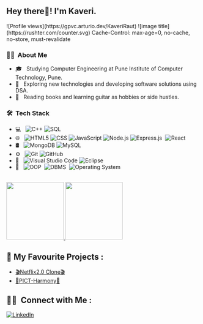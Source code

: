 
<h2> Hey there👋! I'm Kaveri.</h2>
![Profile views](https://gpvc.arturio.dev/KaveriRaut)
![image title](https://rushter.com/counter.svg)
Cache-Control: max-age=0, no-cache, no-store, must-revalidate

<h3> 👩‍💻 &nbsp;About Me </h3>

- 🎓 &nbsp; Studying Computer Engineering at Pune Institute of Computer Technology, Pune.
- 🤔 &nbsp; Exploring new technologies and developing software solutions using DSA.
- 📕 &nbsp; Reading books and learning guitar as hobbies or side hustles.

<h3> 🛠 &nbsp;Tech Stack</h3>

- 💻 &nbsp;
  ![C++](https://img.shields.io/badge/-C++-333333?style=flat&logo=C%2B%2B&logoColor=00599C)
  ![SQL](https://img.shields.io/badge/-SQL-05122A?style=flat&logo=Web-Development&logoColor=00599C)&nbsp;
- 🌐 &nbsp;
  ![HTML5](https://img.shields.io/badge/-HTML5-333333?style=flat&logo=HTML5)
  ![CSS](https://img.shields.io/badge/-CSS-333333?style=flat&logo=CSS3&logoColor=1572B6)
  ![JavaScript](https://img.shields.io/badge/-JavaScript-333333?style=flat&logo=javascript)
  ![Node.js](https://img.shields.io/badge/-Node.js-333333?style=flat&logo=node.js)
  ![Express.js](https://img.shields.io/badge/-Express.js-05122A?style=flat&logo=Web-Development&logoColor=00599C)&nbsp;
  ![React](https://img.shields.io/badge/-React-333333?style=flat&logo=react)
- 🛢 &nbsp;
  ![MongoDB](https://img.shields.io/badge/-MongoDB-333333?style=flat&logo=mongodb)
  ![MySQL](https://img.shields.io/badge/-MySQL-05122A?style=flat&logo=Web-Development&logoColor=00599C)&nbsp;
- ⚙️ &nbsp;
  ![Git](https://img.shields.io/badge/-Git-333333?style=flat&logo=git)
  ![GitHub](https://img.shields.io/badge/-GitHub-333333?style=flat&logo=github)
- 🔧 &nbsp;
  ![Visual Studio Code](https://img.shields.io/badge/-Visual%20Studio%20Code-333333?style=flat&logo=visual-studio-code&logoColor=007ACC)
  ![Eclipse](https://img.shields.io/badge/-Eclipse-333333?style=flat&logo=eclipse-ide&logoColor=2C2255)
- 📕 &nbsp;
  ![OOP](https://img.shields.io/badge/-OOP-05122A?style=flat&logo=Web-Development&logoColor=00599C)&nbsp;
  ![DBMS](https://img.shields.io/badge/-DBMS-05122A?style=flat&logo=Web-Development&logoColor=00599C)&nbsp;
  ![Operating System](https://img.shields.io/badge/-OS-05122A?style=flat&logo=Web-Development&logoColor=00599C)&nbsp;
<br/>

<a href="https://github.com/KaveriRaut">
  <img height="150em" src="https://github-readme-stats.vercel.app/api?username=KaveriRaut&theme=buefy&show_icons=true" />
  <img height="150em" src="https://github-readme-stats.vercel.app/api/top-langs/?username=KaveriRaut&theme=buefy&layout=compact" />
</a>

<br/>

## 🤩 My Favourite Projects :
- [🎬Netflix2.0 Clone🎬](https://github.com/KaveriRaut/Netflix2.0_Clone)
- [🤝PICT-Harmony🤝](https://github.com/KaveriRaut/PBL_Project_PICT-Harmony)

## 🤝🏻 &nbsp;Connect with Me :

<a href="https://www.linkedin.com/in/rautkaveri126/"><img alt="LinkedIn" src="https://img.shields.io/badge/LinkedIn-KaveriRaut-blue?style=flat-square&logo=linkedin"></a>
</p>

